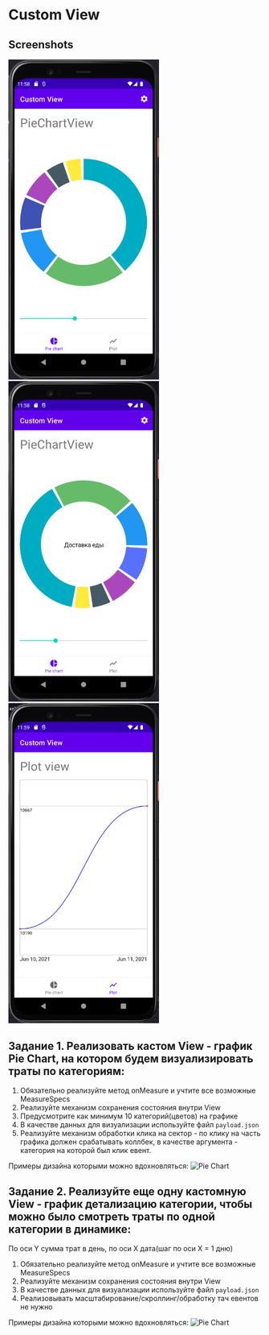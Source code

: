 # Custom View

## Screenshots
<img src="static/piechart.png" width="300px" style="inline-block"/><img src="static/piechart_selected.png" width="300px" style="inline-block"/><img src="static/plot.png" width="300px" style="inline-block"/>

## Задание 1. Реализовать кастом View - график Pie Chart, на котором будем визуализировать траты по категориям:

1. Обязательно реализуйте метод onMeasure и учтите все возможные MeasureSpecs
2. Реализуйте механизм сохранения состояния внутри View
3. Предусмотрите как минимум 10 категорий(цветов) на графике
4. В качестве данных для визуализации используйте файл `payload.json`
5. Реализуйте механизм обработки клика на сектор - по клику на часть графика должен срабатывать коллбек, в качестве аргумента - категория на которой был клик евент.

Примеры дизайна которыми можно вдохновляться:
![Pie Chart](art/first.png)

## Задание 2. Реализуйте еще одну кастомную View - график детализацию категории, чтобы можно было смотреть траты по одной категории в динамике:

По оси Y сумма трат в день, по оси Х дата(шаг по оси Х = 1 дню)

1. Обязательно реализуйте метод onMeasure и учтите все возможные MeasureSpecs
2. Реализуйте механизм сохранения состояния внутри View
3. В качестве данных для визуализации используйте файл `payload.json`
4. Реализовывать масштабирование/скроллинг/обработку тач евентов не нужно

Примеры дизайна которыми можно вдохновляться:
![Pie Chart](art/second.png)



